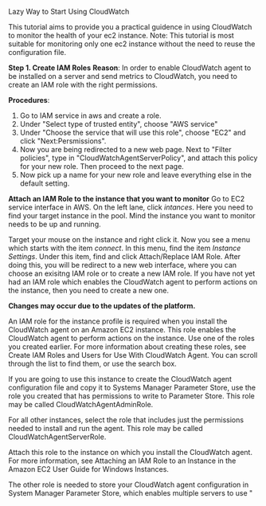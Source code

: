 Lazy Way to Start Using CloudWatch

This tutorial aims to provide you a practical guidence in using CloudWatch to monitor the health of your ec2 instance.
Note: This tutorial is most suitable for monitoring only one ec2 instance without the need to reuse the configuration file. 

**Step 1. Create IAM Roles**
**Reason**: In order to enable CloudWatch agent to be installed on a server and send metrics to CloudWatch, you need to create an IAM role with the right permissions. 

**Procedures**:
1. Go to IAM service in aws and create a role.
2. Under "Select type of trusted entity", choose "AWS service"
3. Under "Choose the service that will use this role", choose "EC2" and click "Next:Persmissions".
4. Now you are being redirected to a new web page. Next to "Filter policies", type in "CloudWatchAgentServerPolicy", and attach this     policy for your new role. Then proceed to the next page.
5. Now pick up a name for your new role and leave everything else in the default setting.

**Attach an IAM Role to the instance that you want to monitor**
Go to EC2 service interface in AWS. On the left lane, click *intances*. Here you need to find your target instance in the pool. Mind the instance you want to monitor needs to be up and running.

Target your mouse on the instance and right click it. Now you see a menu which starts with the item *connect*. In this menu, find the item *Instance Settings*. Under this item, find and click Attach/Replace IAM Role. After doing this, you will be redirect to a new web interface, where you can choose an exisitng IAM role or to create a new IAM role. If you have not yet had an IAM role which enables the CloudWatch agent to perform actions on the instance, then you need to create a new one.





**Changes may occur due to the updates of the platform.** 

An IAM role for the instance profile is required when you install the CloudWatch agent on an Amazon EC2 instance. This role enables the CloudWatch agent to perform actions on the instance. Use one of the roles you created earlier. For more information about creating these roles, see Create IAM Roles and Users for Use With CloudWatch Agent. You can scroll through the list to find them, or use the search box.

If you are going to use this instance to create the CloudWatch agent configuration file and copy it to Systems Manager Parameter Store, use the role you created that has permissions to write to Parameter Store. This role may be called CloudWatchAgentAdminRole.

For all other instances, select the role that includes just the permissions needed to install and run the agent. This role may be called CloudWatchAgentServerRole.

Attach this role to the instance on which you install the CloudWatch agent. For more information, see Attaching an IAM Role to an Instance in the Amazon EC2 User Guide for Windows Instances.

The other role is needed to store your CloudWatch agent configuration in System Manager Parameter Store, which enables multiple servers to use "

